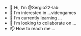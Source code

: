 - 👋 Hi, I’m @Sergio22-lab
- 👀 I’m interested in ...videogames
- 🌱 I’m currently learning ...
- 💞️ I’m looking to collaborate on ...
- 📫 How to reach me ...

<!---
Sergio22-lab/Sergio22-lab is a ✨ special ✨ repository because its `README.md` (this file) appears on your GitHub profile.
You can click the Preview link to take a look at your changes.
--->
